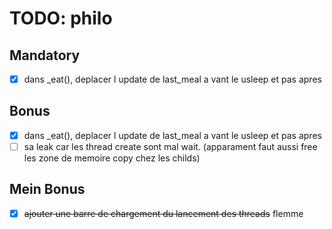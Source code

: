 # TODO: philo

## Mandatory
 - [X] dans _eat(), deplacer l update de last_meal a vant le usleep et pas apres

## Bonus
 - [X] dans _eat(), deplacer l update de last_meal a vant le usleep et pas apres
 - [ ] sa leak car les thread create sont mal wait. (apparament faut aussi free les zone de memoire copy chez les childs)

## Mein Bonus
 - [X] ~~ajouter une barre de chargement du lancement des threads~~ flemme